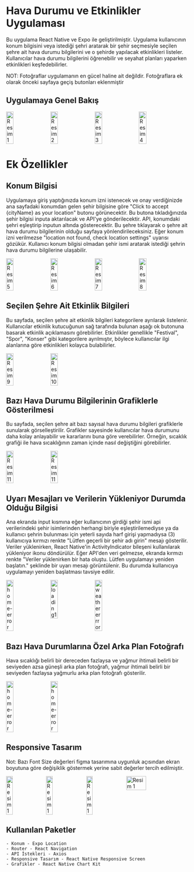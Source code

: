 # Hava Durumu ve Etkinlikler Uygulaması

Bu uygulama React Native ve Expo ile geliştirilmiştir. Uygulama kullanıcının konum bilgisini veya istediği şehri aratarak bir şehir seçmesiyle seçilen şehre ait hava durumu bilgilerini ve o şehirde yapılacak etkinlikleri listeler. Kullanıcılar hava durumu bilgilerini öğrenebilir ve seyahat planları yaparken etkinlikleri keşfedebilirler.

NOT: Fotoğraflar uygulamanın en gücel haline ait değildir. Fotoğraflara ek olarak önceki sayfaya geçiş butonları eklenmiştir

## Uygulamaya Genel Bakış

<div style="display: flex;">
    <img src="https://github.com/Hakanlsk/weatherApp/assets/123507532/a554404c-a1eb-4b29-a1ba-2c874f15b7f4" alt="Resim 1" style="width: 20%; margin-right: 20px;">
    <img src="https://github.com/Hakanlsk/weatherApp/assets/123507532/2b679a40-dd8a-4f86-a7d0-b807c6e419c4" alt="Resim 2" style="width: 20%; margin-right: 20px;">
    <img src="https://github.com/Hakanlsk/weatherApp/assets/123507532/cad6d4ae-6eaf-4746-a059-81902ec37bcf" alt="Resim 3" style="width: 20%; margin-right: 20px;">
    <img src="https://github.com/Hakanlsk/weatherApp/assets/123507532/534eafd2-cecd-414a-92bf-05d70e5be23b" alt="Resim 4" style="width: 20%; margin-right: 20px;">
</div>

# Ek Özellikler
## Konum Bilgisi

Uygulamaya giriş yaptığınızda konum izni istenecek ve onay verdiğinizde ana sayfadaki konumdan gelen şehir bilgisine göre "Click to accept {cityName} as your location" butonu görünecektir. Bu butona tıkladığınızda şehir bilgisi inputa aktarılacak ve API'ye gönderilecektir. API, konumdaki şehri eşleştirip inputun altında gösterecektir. Bu şehre tıklayarak o şehre ait hava durumu bilgilerinin olduğu sayfaya yönlendirileceksiniz. Eğer konum izni verilmezse "location not found, check location settings" uyarısı gözükür. Kullanıcı konum bilgisi olmadan şehir ismi aratarak istediği şehrin hava durumu bilgilerine ulaşabilir.
<div style="display: flex;">
  <img src="https://github.com/Hakanlsk/weatherApp/assets/123507532/acca1765-6b39-4162-84b8-f2004c9def0b" alt="Resim 5" style="width: 20%; margin-right: 20px;">
  <img src="https://github.com/Hakanlsk/weatherApp/assets/123507532/a554404c-a1eb-4b29-a1ba-2c874f15b7f4" alt="Resim 6" style="width: 20%; margin-right: 20px;">
  <img src="https://github.com/Hakanlsk/weatherApp/assets/123507532/4179cddd-594e-4bb8-a53c-37d7b1097d7e" alt="Resim 7" style="width: 20%; margin-right: 20px;">
  <img src="https://github.com/Hakanlsk/weatherApp/assets/123507532/2838c906-e05c-46c2-8688-888d12f054f3" alt="Resim 8" style="width: 20%; margin-right: 20px;">
</div>

## Seçilen Şehre Ait Etkinlik Bilgileri

Bu sayfada, seçilen şehre ait etkinlik bilgileri kategorilere ayrılarak listelenir. Kullanıcılar etkinlik kutucuğunun sağ tarafında bulunan aşağı ok butonuna basarak etkinlik açıklamasını görebilirler. Etkinlikler genellikle "Festival", "Spor", "Konser" gibi kategorilere ayrılmıştır, böylece kullanıcılar ilgi alanlarına göre etkinlikleri kolayca bulabilirler.
<div style="display: flex;">
<img src="https://github.com/Hakanlsk/weatherApp/assets/123507532/e52235d4-9a99-4cbf-801a-4784f91dbb25" alt="Resim 9" style="width: 20%; margin-right: 20px;"> 
<img src="https://github.com/Hakanlsk/weatherApp/assets/123507532/cad6d4ae-6eaf-4746-a059-81902ec37bcf" alt="Resim 10" style="width: 20%; margin-right: 20px;">
</div>

## Bazı Hava Durumu Bilgilerinin Grafiklerle Gösterilmesi

Bu sayfada, seçilen şehre ait bazı sayısal hava durumu bilgileri grafiklerle sunularak görselleştirilir. Grafikler sayesinde kullanıcılar hava durumunu daha kolay anlayabilir ve kararlarını buna göre verebilirler. Örneğin, sıcaklık grafiği ile hava sıcaklığının zaman içinde nasıl değiştiğini görebilirler.

<div style="display: flex;">
    <img src="https://github.com/Hakanlsk/weatherApp/assets/123507532/bfa2cf5c-bfb8-4922-8a94-bf6725a7ced5" alt="Resim 11" style="width: 20%; margin-right: 20px;">
    <img src="https://github.com/Hakanlsk/weatherApp/assets/123507532/980eb884-af49-4738-a918-6b6c978e8f6c" alt="Resim 11" style="width: 20%; margin-right: 20px;">
</div>

## Uyarı Mesajları ve Verilerin Yükleniyor Durumda Olduğu Bilgisi
Ana ekranda input kısmına eğer kullanıcının girdiği şehir ismi api verilerindeki şehir isimlerinden herhangi biriyle eşleştirilemediyse ya da kullanıcı şehrin bulunması için yeterli sayıda harf girişi yapmadıysa (3) kullanıcıya kırmızı renkte "Lütfen geçerli bir şehir adı girin" mesajı gösterilir.
Veriler yüklenirken, React Native'in ActivityIndicator bileşeni kullanılarak yükleniyor ikonu döndürülür. Eğer API'den veri gelmezse, ekranda kırmızı renkte "Veriler yüklenirken bir hata oluştu. Lütfen uygulamayı yeniden başlatın." şeklinde bir uyarı mesajı görüntülenir. Bu durumda kullanıcıya uygulamayı yeniden başlatması tavsiye edilir. 

<div style="display: flex;">
    <img src="https://github.com/Hakanlsk/weatherApp/assets/123507532/ea94645a-9a32-45b8-b854-acc3a2d96706" alt="home-error" style="width: 20%; margin-right: 20px;">
    <img src="https://github.com/Hakanlsk/weatherApp/assets/123507532/bc693bcb-532e-4c29-b75e-b0309298d4e8" alt="loading1" style="width: 20%; margin-right: 20px;">
    <img src="https://github.com/Hakanlsk/weatherApp/assets/123507532/3ea1d48d-ed7b-42d5-9836-753d0f57cef2" alt="weathererrror" style="width: 20%; margin-right: 20px;">
</div>


## Bazı Hava Durumlarına Özel Arka Plan Fotoğrafı
Hava sıcaklığı belirli bir dereceden fazlaysa ve yağmur ihtimali belirli bir seviyeden azsa güneşli arka plan fotoğrafı, yağmur ihtimali belirli bir seviyeden fazlaysa yağmurlu arka plan fotoğrafı gösterilir.

<div style="display: flex;">
    <img src="https://github.com/Hakanlsk/weatherApp/assets/123507532/df23bbd6-6481-4533-8c01-db9b9f5e7fd5" alt="home-error" style="width: 20%; margin-right: 20px;">
    <img src="https://github.com/Hakanlsk/weatherApp/assets/123507532/1e4148fb-5be2-470b-8e8a-633124647419" alt="home-error" style="width: 20%; margin-right: 20px;">
</div>

## Responsive Tasarım
Not: Bazı Font Size değerleri figma tasarımına uygunluk açısından ekran boyutuna göre değişiklik göstermek yerine sabit değerler tercih edilmiştir.
<div style="display: flex;">
<img src="https://github.com/Hakanlsk/weatherApp/assets/123507532/9ef03714-25b1-43ed-91df-9b5dbb5f1ec1" alt="Resim 1" style="width: 20%; margin-right: 20px;">
<img src="https://github.com/Hakanlsk/weatherApp/assets/123507532/8c6dddd2-b750-4242-a66c-9827be196819" alt="Resim 1" style="width: 20%; margin-right: 20px;">
<img src="https://github.com/Hakanlsk/weatherApp/assets/123507532/26a6b655-c57e-4c3b-9b8a-ffedc09a8911" alt="Resim 1" style="width: 20%; margin-right: 20px;">
<img src="https://github.com/Hakanlsk/weatherApp/assets/123507532/a2b1f0f4-e279-40f9-8ebc-73258ced598a" alt="Resim 1" style="width: 35%; margin-right: 20px;">  
</div>

## Kullanılan Paketler

    - Konum - Expo Location
    - Router - React Navigation
    - API İstekleri - Axios
    - Responsive Tasarım - React Native Responsive Screen
    - Grafikler - React Native Chart Kit

